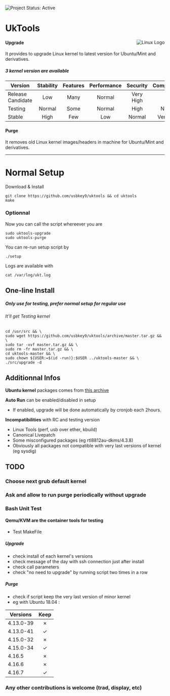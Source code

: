 ![Project Status: Active][Project Status Image]

UkTools
===========================

<img align="right" src="https://www.kernel.org/theme/images/logos/tux.png" alt="Linux Logo" title="Tux">

#### Upgrade
It provides to upgrade Linux kernel to latest version for Ubuntu/Mint and derivatives.

##### 3 kernel version are available

| Version           | Stability | Features | Performance | Security  | Compatibility |
|-------------------|:---------:|:--------:|:-----------:|:---------:|:-------------:|
| Release Candidate | Low       | Many     | Normal      | Very High | Low           |
| Testing           | Normal    | Some     | Normal      | High      | Normal        |
| Stable            | High      | Few      | Low         | Normal    | Very High     |

#### Purge
It removes old Linux kernel images/headers in machine for Ubuntu/Mint and derivatives.

-----------------------------------------
# Normal Setup

Download & Install

```
git clone https://github.com/usbkey9/uktools && cd uktools
make
```

### Optionnal

Now you can call the script whereever you are

```
sudo uktools-upgrade
sudo uktools-purge
```

You can re-run setup script by
```
./setup
```

Logs are available with
```
cat /var/log/ukt.log
```

## One-line Install
##### Only use for testing, prefer normal setup for regular use
###### It'll get Testing kernel
```
cd /usr/src && \
sudo wget https://github.com/usbkey9/uktools/archive/master.tar.gz && \
sudo tar -xvf master.tar.gz && \
sudo rm -fr master.tar.gz && \
cd uktools-master && \
sudo chown ${USER:=$(id -run)}:$USER ../uktools-master && \
./src/upgrade -d
```

## Additionnal Infos

**Ubuntu kernel** packages comes from [this archive](http://kernel.ubuntu.com/~kernel-ppa/mainline/)

**Auto Run** can be enabled/disabled in setup<br>
* If enabled, upgrade will be done automatically by cronjob each 2hours.

**Incompatibilities** with RC and testing version
* Linux Tools (perf, usb over ether, kbuild)
* Canonical Livepatch
* Some misconfigured packages (eg rtl8812au-dkms/4.3.8)
* Obviously all packages not compatible with very last versions of kernel (eg sysdig)

## TODO

### Choose next grub default kernel
### Ask and allow to run purge periodically without upgrade
### Bash Unit Test
#### Qemu/KVM are the container tools for testing

* Test MakeFile

##### Upgrade
* check install of each kernel's versions
* check message of the day with ssh connection just after install
* check call parameters
* check "no need to upgrade" by running script two times in a row

##### Purge
* check if script keep the very last version of minor kernel
* eg with Ubuntu 18.04 :

| Versions   | Keep |
|------------|:----:|
| 4.13.0-39  |✗|
| 4.13.0-41  |✓|
| 4.15.0-32  |✗|
| 4.15.0-34  |✓|
| 4.16.5     |✗|
| 4.16.6     |✗|
| 4.16.7     |✓|

### Any other contributions is welcome (trad, display, etc)

[Project Status Image]: https://img.shields.io/badge/project-active-green.svg "Project Status: Active"
